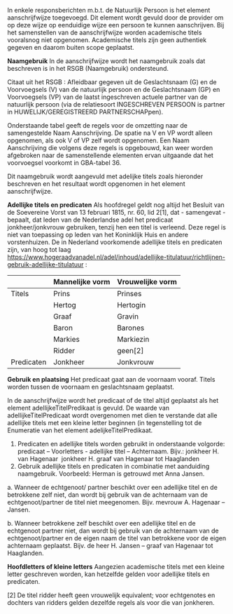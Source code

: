 In enkele responsberichten m.b.t. de Natuurlijk Persoon is het element aanschrijfwijze toegevoegd. Dit element wordt gevuld door de provider om op deze wijze op eenduidige wijze een persoon te kunnen aanschrijven. Bij het samenstellen van de aanschrijfwijze worden academische titels vooralsnog niet opgenomen. Academische titels zijn geen authentiek gegeven en daarom buiten scope geplaatst.

**Naamgebruik**
In de aanschrijfwijze wordt het naamgebruik zoals dat beschreven is in het RSGB (Naamgebruik) ondersteund.

Citaat uit het RSGB :
Afleidbaar gegeven uit de Geslachtsnaam (G) en de Voorvoegsels (V) van de natuurlijk persoon en de Geslachtsnaam (GP) en Voorvoegsels (VP) van de laatst ingeschreven actuele partner van de natuurlijk persoon (via de relatiesoort INGESCHREVEN PERSOON is partner in HUWELIJK/GEREGISTREERD PARTNERSCHAPpen). 

Onderstaande tabel geeft de regels voor de omzetting naar de samengestelde Naam
Aanschrijving. De spatie na V en VP wordt alleen opgenomen, als ook V of VP zelf wordt opgenomen. Een Naam Aanschrijving die volgens deze regels is opgebouwd, kan weer worden afgebroken naar de samenstellende elementen ervan uitgaande dat het voorvoegsel voorkomt in GBA-tabel 36.

Dit naamgebruik wordt aangevuld met adelijke titels zoals hieronder beschreven en het resultaat wordt opgenomen in het element aanschrijfwijze.

**Adellijke titels en predicaten**
Als hoofdregel geldt nog altijd het Besluit van de Soevereine Vorst van 13 februari 1815, nr. 60, lid 2[1], dat - samengevat - bepaalt, dat leden van de Nederlandse adel het predicaat jonkheer/jonkvrouw gebruiken, tenzij hen een titel is verleend. Deze regel is niet van toepassing op leden van het Koninklijk Huis en andere vorstenhuizen. De in Nederland voorkomende adellijke titels en predicaten zijn, van hoog tot laag
 <https://www.hogeraadvanadel.nl/adel/inhoud/adellijke-titulatuur/richtlijnen-gebruik-adellijke-titulatuur> :

|            | **Mannelijke vorm** | **Vrouwelijke vorm** |
| ---------- | ------------------- | -------------------- |
| Titels     | Prins               | Prinses              |
|            | Hertog              | Hertogin             |
|            | Graaf               | Gravin               |
|            | Baron               | Barones              |
|            | Markies             | Markiezin            |
|            | Ridder              | geen[2]              |
| Predicaten | Jonkheer            | Jonkvrouw            |

**Gebruik en plaatsing**
Het predicaat gaat aan de voornaam vooraf.
Titels worden tussen de voornaam en geslachtsnaam geplaatst.

In de aanschrijfwijze wordt het predicaat of de titel altijd geplaatst als het element adellijkeTitelPredikaat is gevuld. De waarde van adellijkeTitelPredicaat wordt overgenomen met dien te verstande dat alle adellijke titels met een kleine letter beginnen (in tegenstelling tot de Enumeratie van het element adelijkeTitelPredikaat.

1. Predicaten en adellijke titels      worden gebruikt in onderstaande volgorde:
   ​      predicaat – Voorletters - adellijke titel – Achternaam.
   ​      Bijv.: jonkheer H. van Hagenaar
   ​      jonkheer H. graaf van Hagenaar tot Haaglanden
2. Gebruik adellijke titels en      predicaten in combinatie met aanduiding naamgebruik. Voorbeeld: Herman is      getrouwd met Anna Jansen.

a. Wanneer de echtgenoot/ partner beschikt over een adellijke titel en de betrokkene zelf niet, dan wordt bij gebruik van de achternaam van de echtgenoot/partner de titel niet meegenomen.
Bijv. mevrouw A. Hagenaar – Jansen.

b. Wanneer betrokkene zelf beschikt over een adellijke titel en de echtgenoot partner niet, dan wordt bij gebruik van de achternaam van de echtgenoot/partner en de eigen naam de titel van betrokkene voor de eigen achternaam geplaatst.
Bijv. de heer H. Jansen – graaf van Hagenaar tot Haaglanden.

**Hoofdletters of kleine letters**
Aangezien academische titels met een kleine letter geschreven worden, kan hetzelfde gelden voor adellijke titels en predicaten.

[2] De titel ridder heeft geen vrouwelijk equivalent; voor echtgenotes en dochters van ridders gelden dezelfde regels als voor die van jonkheren.

 

 